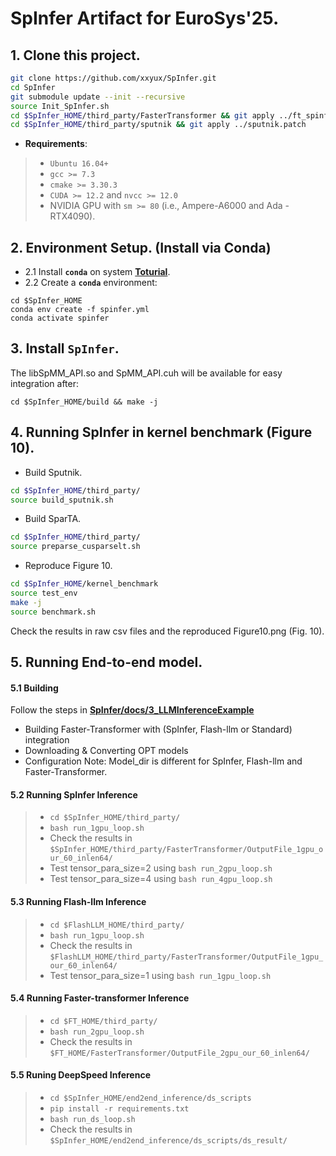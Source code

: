 # SpInfer Artifact for EuroSys'25.

## 1. Clone this project.
```bash
git clone https://github.com/xxyux/SpInfer.git
cd SpInfer
git submodule update --init --recursive
source Init_SpInfer.sh
cd $SpInfer_HOME/third_party/FasterTransformer && git apply ../ft_spinfer.patch
cd $SpInfer_HOME/third_party/sputnik && git apply ../sputnik.patch
```

+ **Requirements**: 
> + `Ubuntu 16.04+`
> + `gcc >= 7.3`
> + `cmake >= 3.30.3`
> + `CUDA >= 12.2` and `nvcc >= 12.0`
> + NVIDIA GPU with `sm >= 80` (i.e., Ampere-A6000 and  Ada -RTX4090).

## 2. Environment Setup. (Install via Conda)
+ 2.1 Install **`conda`** on system **[Toturial](https://docs.anaconda.com/miniconda/)**.
+ 2.2 Create a **`conda`** environment: 
```
cd $SpInfer_HOME
conda env create -f spinfer.yml
conda activate spinfer
```

## 3. Install **`SpInfer`**.
The libSpMM_API.so and SpMM_API.cuh will be available for easy integration after:
```
cd $SpInfer_HOME/build && make -j
```

## 4. Running **SpInfer** in kernel benchmark (Figure 10).
- Build Sputnik.

```bash
cd $SpInfer_HOME/third_party/
source build_sputnik.sh
```

- Build SparTA.

```bash
cd $SpInfer_HOME/third_party/
source preparse_cusparselt.sh
```

- Reproduce Figure 10.

```bash
cd $SpInfer_HOME/kernel_benchmark
source test_env
make -j
source benchmark.sh
```

Check the results in raw csv files and the reproduced Figure10.png (Fig. 10).

## 5. Running End-to-end model.
#### 5.1 Building
Follow the steps in **[SpInfer/docs/3_LLMInferenceExample](https://github.com/xxyux/SpInfer/blob/main/docs/3_LLMInferenceExample.md#llm-inference-example)**
+ Building Faster-Transformer with (SpInfer, Flash-llm or Standard) integration
+ Downloading & Converting OPT models
+ Configuration
Note: Model_dir is different for SpInfer, Flash-llm and Faster-Transformer.
#### 5.2 Running **SpInfer** Inference
> + `cd $SpInfer_HOME/third_party/`
> + `bash run_1gpu_loop.sh`
> + Check the results in `$SpInfer_HOME/third_party/FasterTransformer/OutputFile_1gpu_our_60_inlen64/`
> + Test tensor_para_size=2 using `bash run_2gpu_loop.sh`
> + Test tensor_para_size=4 using `bash run_4gpu_loop.sh`
#### 5.3 Running **Flash-llm** Inference
> + `cd $FlashLLM_HOME/third_party/`
> + `bash run_1gpu_loop.sh`
> + Check the results in `$FlashLLM_HOME/third_party/FasterTransformer/OutputFile_1gpu_our_60_inlen64/`
> + Test tensor_para_size=1 using `bash run_1gpu_loop.sh`
#### 5.4 Running **Faster-transformer** Inference
> + `cd $FT_HOME/third_party/`
> + `bash run_2gpu_loop.sh`
> + Check the results in `$FT_HOME/FasterTransformer/OutputFile_2gpu_our_60_inlen64/`
#### 5.5 Runing **DeepSpeed** Inference
> + `cd $SpInfer_HOME/end2end_inference/ds_scripts`
> + `pip install -r requirements.txt`
> + `bash run_ds_loop.sh`
> + Check the results in `$SpInfer_HOME/end2end_inference/ds_scripts/ds_result/`
